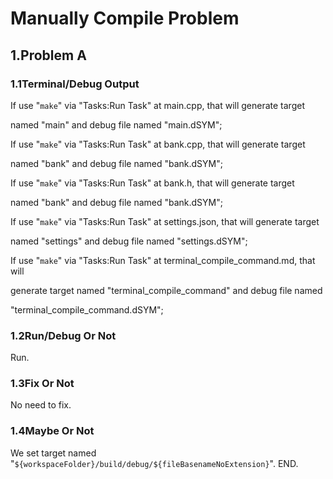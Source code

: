 # Manually Compile Problem

## 1.Problem A

### 1.1Terminal/Debug Output

If use "`make`" via "Tasks:Run Task" at main.cpp, that will generate target

named "main" and debug file named "main.dSYM";

If use "`make`" via "Tasks:Run Task" at bank.cpp, that will generate target

named "bank" and debug file named "bank.dSYM";

If use "`make`" via "Tasks:Run Task" at bank.h, that will generate target

named "bank" and debug file named "bank.dSYM";

If use "`make`" via "Tasks:Run Task" at settings.json, that will generate target

named "settings" and debug file named "settings.dSYM";

If use "`make`" via "Tasks:Run Task" at terminal_compile_command.md, that will

generate target named "terminal_compile_command" and debug file named

"terminal_compile_command.dSYM";

### 1.2Run/Debug Or Not

Run.

### 1.3Fix Or Not

No need to fix.

### 1.4Maybe Or Not

We set target named "`${workspaceFolder}/build/debug/${fileBasenameNoExtension}`".
END.
